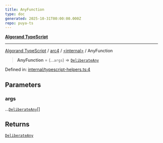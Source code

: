 ```yaml
---
title: AnyFunction
type: doc
generated: 2025-10-31T00:00:00.000Z
repo: puya-ts
---
```


[**Algorand TypeScript**](docs/_md/README)

---

[Algorand TypeScript](docs/_md/modules) / [arc4](/reference/algorand-typescript/api/arc4/readme/) / [\<internal\>](/reference/algorand-typescript/api/arc4/-internal-/readme/) / AnyFunction

> **AnyFunction** = (...`args`) => [`DeliberateAny`](/reference/algorand-typescript/api/index/-internal-/type-aliases/deliberateany/)

Defined in: [internal/typescript-helpers.ts:4](https://github.com/algorandfoundation/puya-ts/blob/main/packages/algo-ts/src/internal/typescript-helpers.ts#L4)

## Parameters

### args

...[`DeliberateAny`](/reference/algorand-typescript/api/index/-internal-/type-aliases/deliberateany/)[]

## Returns

[`DeliberateAny`](/reference/algorand-typescript/api/index/-internal-/type-aliases/deliberateany/)
